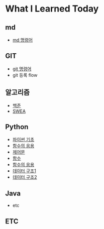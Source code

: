 # What I Learned Today

## md
 - [md 명령어](md_command.md)

## GIT
 - [git 명령어](git_command.md)
 - git 등록 flow
 
## 알고리즘
 - [백준](100joon.md)
 - [SWEA](swea.md)
 
## Python
 - [파이썬 기초](Day01_파이썬기초.ipynb)
 - [함수의 응용](python_built_in_func.md)
 - [제어문](Day02_제어문.ipynb)
 - [함수](Day03_함수.ipynb)
 - [함수의 응용](Day04_함수응용.ipynb)
 - [데이터 구조1](Day05_데이터구조.ipynb)
 - [데이터 구조2](Day06_데이터구조.ipynb)
 
## Java
 - etc
 
## ETC
